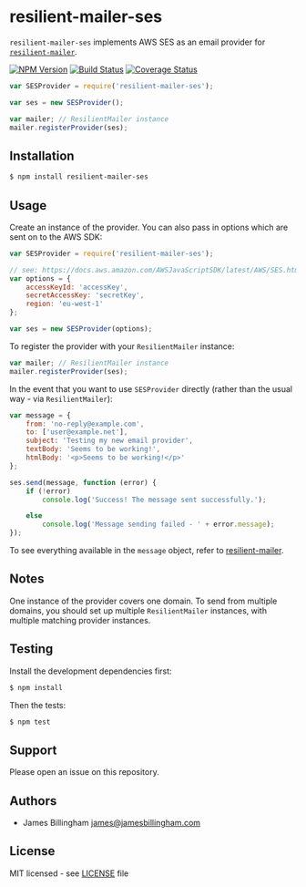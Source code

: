 # resilient-mailer-ses

`resilient-mailer-ses` implements AWS SES as an email provider for
[`resilient-mailer`](//github.com/billinghamj/resilient-mailer).

[![NPM Version](https://img.shields.io/npm/v/resilient-mailer-ses.svg?style=flat)](//www.npmjs.org/package/resilient-mailer-ses)
[![Build Status](https://img.shields.io/travis/cuvva/resilient-mailer-ses.svg?style=flat)](//travis-ci.org/cuvva/resilient-mailer-ses)
[![Coverage Status](https://img.shields.io/coveralls/cuvva/resilient-mailer-ses.svg?style=flat)](//coveralls.io/r/cuvva/resilient-mailer-ses)

```js
var SESProvider = require('resilient-mailer-ses');

var ses = new SESProvider();

var mailer; // ResilientMailer instance
mailer.registerProvider(ses);
```

## Installation

```bash
$ npm install resilient-mailer-ses
```

## Usage

Create an instance of the provider. You can also pass in options which are sent
on to the AWS SDK:

```js
var SESProvider = require('resilient-mailer-ses');

// see: https://docs.aws.amazon.com/AWSJavaScriptSDK/latest/AWS/SES.html#constructor-property
var options = {
	accessKeyId: 'accessKey',
	secretAccessKey: 'secretKey',
	region: 'eu-west-1'
};

var ses = new SESProvider(options);
```

To register the provider with your `ResilientMailer` instance:

```js
var mailer; // ResilientMailer instance
mailer.registerProvider(ses);
```

In the event that you want to use `SESProvider` directly (rather than the
usual way - via `ResilientMailer`):

```js
var message = {
	from: 'no-reply@example.com',
	to: ['user@example.net'],
	subject: 'Testing my new email provider',
	textBody: 'Seems to be working!',
	htmlBody: '<p>Seems to be working!</p>'
};

ses.send(message, function (error) {
	if (!error)
		console.log('Success! The message sent successfully.');

	else
		console.log('Message sending failed - ' + error.message);
});
```

To see everything available in the `message` object, refer to
[resilient-mailer](//github.com/billinghamj/resilient-mailer).

## Notes

One instance of the provider covers one domain. To send from multiple domains,
you should set up multiple `ResilientMailer` instances, with multiple matching
provider instances.

## Testing

Install the development dependencies first:

```bash
$ npm install
```

Then the tests:

```bash
$ npm test
```

## Support

Please open an issue on this repository.

## Authors

- James Billingham <james@jamesbillingham.com>

## License

MIT licensed - see [LICENSE](LICENSE) file
